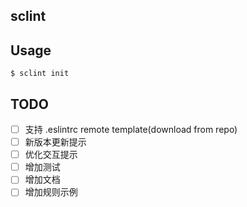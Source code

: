 ## sclint

## Usage

```
$ sclint init
```

## TODO

- [ ] 支持 .eslintrc remote template(download from repo)
- [ ] 新版本更新提示
- [ ] 优化交互提示
- [ ] 增加测试
- [ ] 增加文档
- [ ] 增加规则示例
